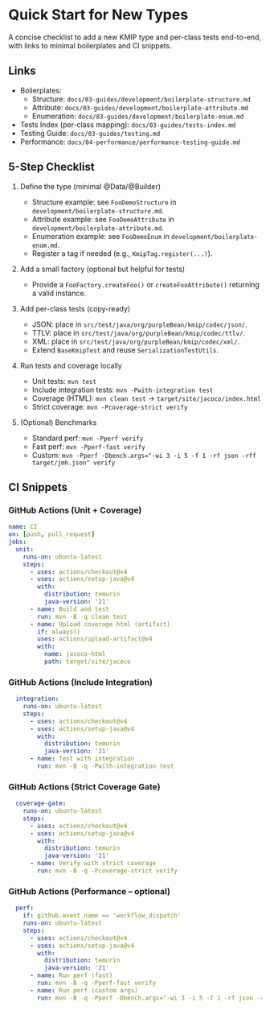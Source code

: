 # Quick Start for New Types

A concise checklist to add a new KMIP type and per-class tests end-to-end, with links to minimal boilerplates and CI snippets.

## Links

- Boilerplates:
  - Structure: `docs/03-guides/development/boilerplate-structure.md`
  - Attribute: `docs/03-guides/development/boilerplate-attribute.md`
  - Enumeration: `docs/03-guides/development/boilerplate-enum.md`
- Tests Index (per-class mapping): `docs/03-guides/tests-index.md`
- Testing Guide: `docs/03-guides/testing.md`
- Performance: `docs/04-performance/performance-testing-guide.md`

## 5-Step Checklist

1. Define the type (minimal @Data/@Builder)
   - Structure example: see `FooDemoStructure` in `development/boilerplate-structure.md`.
   - Attribute example: see `FooDemoAttribute` in `development/boilerplate-attribute.md`.
   - Enumeration example: see `FooDemoEnum` in `development/boilerplate-enum.md`.
   - Register a tag if needed (e.g., `KmipTag.register(...)`).

2. Add a small factory (optional but helpful for tests)
   - Provide a `FooFactory.createFoo()` or `createFooAttribute()` returning a valid instance.

3. Add per-class tests (copy-ready)
   - JSON: place in `src/test/java/org/purpleBean/kmip/codec/json/`.
   - TTLV: place in `src/test/java/org/purpleBean/kmip/codec/ttlv/`.
   - XML: place in `src/test/java/org/purpleBean/kmip/codec/xml/`.
   - Extend `BaseKmipTest` and reuse `SerializationTestUtils`.

4. Run tests and coverage locally
   - Unit tests: `mvn test`
   - Include integration tests: `mvn -Pwith-integration test`
   - Coverage (HTML): `mvn clean test` → `target/site/jacoco/index.html`
   - Strict coverage: `mvn -Pcoverage-strict verify`

5. (Optional) Benchmarks
   - Standard perf: `mvn -Pperf verify`
   - Fast perf: `mvn -Pperf-fast verify`
   - Custom: `mvn -Pperf -Dbench.args="-wi 3 -i 5 -f 1 -rf json -rff target/jmh.json" verify`

## CI Snippets

### GitHub Actions (Unit + Coverage)
```yaml
name: CI
on: [push, pull_request]
jobs:
  unit:
    runs-on: ubuntu-latest
    steps:
      - uses: actions/checkout@v4
      - uses: actions/setup-java@v4
        with:
          distribution: temurin
          java-version: '21'
      - name: Build and test
        run: mvn -B -q clean test
      - name: Upload coverage html (artifact)
        if: always()
        uses: actions/upload-artifact@v4
        with:
          name: jacoco-html
          path: target/site/jacoco
```

### GitHub Actions (Include Integration)
```yaml
  integration:
    runs-on: ubuntu-latest
    steps:
      - uses: actions/checkout@v4
      - uses: actions/setup-java@v4
        with:
          distribution: temurin
          java-version: '21'
      - name: Test with integration
        run: mvn -B -q -Pwith-integration test
```

### GitHub Actions (Strict Coverage Gate)
```yaml
  coverage-gate:
    runs-on: ubuntu-latest
    steps:
      - uses: actions/checkout@v4
      - uses: actions/setup-java@v4
        with:
          distribution: temurin
          java-version: '21'
      - name: Verify with strict coverage
        run: mvn -B -q -Pcoverage-strict verify
```

### GitHub Actions (Performance – optional)
```yaml
  perf:
    if: github.event_name == 'workflow_dispatch'
    runs-on: ubuntu-latest
    steps:
      - uses: actions/checkout@v4
      - uses: actions/setup-java@v4
        with:
          distribution: temurin
          java-version: '21'
      - name: Run perf (fast)
        run: mvn -B -q -Pperf-fast verify
      - name: Run perf (custom args)
        run: mvn -B -q -Pperf -Dbench.args="-wi 3 -i 5 -f 1 -rf json -rff target/jmh.json" verify
```
